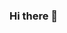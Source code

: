 ### Hi there 👋

<!--
**mihir6806/mihir6806** is a ✨ _special_ ✨ repository because its `README.md` (this file) appears on your GitHub profile.

Here are some ideas to get you started:
mihir6806
- 🔭 I’m currently working on ...
- 🌱 I’m currently learning ...
- 👯 I’m looking to collaborate on ...
- 🤔 I’m looking for help with ...
- 💬 Ask me about ...
- 📫 How to reach me: ...
- 😄 Pronouns: ...
- ⚡ Fun fact: ...
-->
